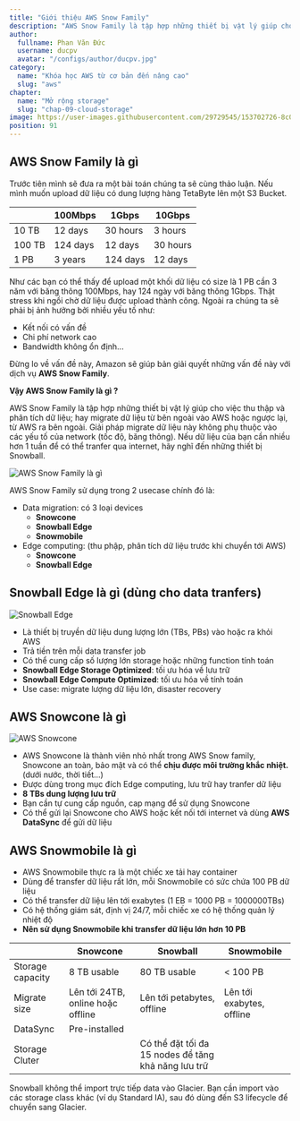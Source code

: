 ```yaml
---
title: "Giới thiệu AWS Snow Family"
description: "AWS Snow Family là tập hợp những thiết bị vật lý giúp cho việc migrate dữ liệu từ bên ngoài vào AWS hoặc ngược lại, từ AWS ra bên ngoài. Giải pháp migrate dữ liệu này không phụ thuộc vào các yếu tố của network (tốc độ, băng thông)."
author:
  fullname: Phan Văn Đức
  username: ducpv
  avatar: "/configs/author/ducpv.jpg"
category:
  name: "Khóa học AWS từ cơ bản đến nâng cao"
  slug: "aws"
chapter:
  name: "Mở rộng storage"
  slug: "chap-09-cloud-storage"
image: https://user-images.githubusercontent.com/29729545/153702726-8c021c92-5402-490f-8036-5ba008edf4d5.png
position: 91
---
```


## AWS Snow Family là gì

Trước tiên mình sẽ đưa ra một bài toán chúng ta sẽ cùng thảo luận. Nếu mình muốn upload dữ liệu có dung lượng hàng TetaByte lên một S3 Bucket.

|        | 100Mbps  | 1Gbps    | 10Gbps   |
| ------ | -------- | -------- | -------- |
| 10 TB  | 12 days  | 30 hours | 3 hours  |
| 100 TB | 124 days | 12 days  | 30 hours |
| 1 PB   | 3 years  | 124 days | 12 days  |

Như các bạn có thể thấy để upload một khối dữ liệu có size là 1 PB cần 3 năm với băng thông 100Mbps, hay 124 ngày với băng thông 1Gbps. Thật stress khi ngồi chờ dữ liệu được upload thành công. Ngoài ra chúng ta sẽ phải bị ảnh hưởng bởi nhiều yếu tố như:

- Kết nối có vấn đề
- Chi phí network cao
- Bandwidth không ổn định...

Đừng lo về vấn đề này, Amazon sẽ giúp bản giải quyết những vấn đề này với dịch vụ **AWS Snow Family**.

**Vậy AWS Snow Family là gì ?**

AWS Snow Family là tập hợp những thiết bị vật lý giúp cho việc thu thập và phân tích dữ liệu; hay migrate dữ liệu từ bên ngoài vào AWS hoặc ngược lại, từ AWS ra bên ngoài. Giải pháp migrate dữ liệu này không phụ thuộc vào các yếu tố của network (tốc độ, băng thông). Nếu dữ liệu của bạn cần nhiều hơn 1 tuần để có thể tranfer qua internet, hãy nghĩ đến những thiết bị Snowball.

![AWS Snow Family là gì](https://user-images.githubusercontent.com/29729545/153702726-8c021c92-5402-490f-8036-5ba008edf4d5.png)

AWS Snow Family sử dụng trong 2 usecase chính đó là:

- Data migration: có 3 loại devices
  - **Snowcone**
  - **Snowball Edge**
  - **Snowmobile**
- Edge computing: (thu phập, phân tích dữ liệu trước khi chuyển tới AWS)
  - **Snowcone**
  - **Snowball Edge**

## Snowball Edge là gì (dùng cho data tranfers)

![Snowball Edge](https://cafedev.vn/wp-content/uploads/2021/02/cafedev-aws-snowball3.png)

- Là thiết bị truyền dữ liệu dung lượng lớn (TBs, PBs) vào hoặc ra khỏi AWS
- Trả tiền trên mỗi data transfer job
- Có thể cung cấp số lượng lớn storage hoặc những function tính toán
- **Snowball Edge Storage Optimized**: tối ưu hóa về lưu trữ
- **Snowball Edge Compute Optimized**: tối ưu hóa về tính toán
- Use case: migrate lượng dữ liệu lớn, disaster recovery

## AWS Snowcone là gì

![AWS Snowcone](https://d1.awsstatic.com/cloud-storage/Storage/AWS-Snowcone.650f397305c8b7e9891b72d6b6dd490b0985e735.png)

- AWS Snowcone là thành viên nhỏ nhất trong AWS Snow family, Snowcone an toàn, bảo mật và có thể **chịu được môi trường khắc nhiệt.** (dưới nước, thời tiết...)
- Được dùng trong mục đích Edge computing, lưu trữ hay tranfer dữ liệu
- **8 TBs dung lượng lưu trữ**
- Bạn cần tự cung cấp nguồn, cap mạng để sử dụng Snowcone
- Có thể gửi lại Snowcone cho AWS hoặc kết nối tới internet và dùng **AWS DataSync** để gửi dữ liệu

## AWS Snowmobile là gì

- AWS Snowmobile thực ra là một chiếc xe tải hay container
- Dùng để transfer dữ liệu rất lớn, mỗi Snowmobile có sức chứa 100 PB dữ liệu
- Có thể transfer dữ liệu lên tới exabytes (1 EB = 1000 PB = 1000000TBs)
- Có hệ thống giám sát, định vị 24/7, mỗi chiếc xe có hệ thống quản lý nhiệt độ
- **Nên sử dụng Snowmobile khi transfer dữ liệu lớn hơn 10 PB**

|                  | Snowcone                          | Snowball                                            | Snowmobile                |
| ---------------- | --------------------------------- | --------------------------------------------------- | ------------------------- |
| Storage capacity | 8 TB usable                       | 80 TB usable                                        | < 100 PB                  |
| Migrate size     | Lên tới 24TB, online hoặc offline | Lên tới petabytes, offline                          | Lên tới exabytes, offline |
| DataSync         | Pre-installed                     |                                                     |                           |
| Storage Cluter   |                                   | Có thể đặt tối đa 15 nodes để tăng khả năng lưu trữ |                           |

<content-info>
Snowball không thể import trực tiếp data vào Glacier. Bạn cần import vào các storage class khác (ví dụ Standard IA), sau đó dùng đến S3 lifecycle để chuyển sang Glacier.
</content-info>
